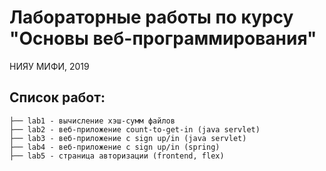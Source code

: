 # Лабораторные работы по курсу "Основы веб-программирования"
НИЯУ МИФИ, 2019

## Список работ:
```
├── lab1 - вычисление хэш-сумм файлов
├── lab2 - веб-приложение count-to-get-in (java servlet)
├── lab3 - веб-приложение с sign up/in (java servlet)
├── lab4 - веб-приложение с sign up/in (spring)
├── lab5 - страница авторизации (frontend, flex)
```
